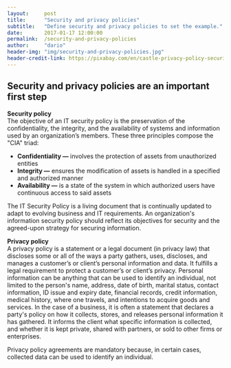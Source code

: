 ```yaml
---
layout:     post
title:      "Security and privacy policies"
subtitle:   "Define security and privacy policies to set the example."
date:       2017-01-17 12:00:00
permalink:  /security-and-privacy-policies
author:     "dario"
header-img: "img/security-and-privacy-policies.jpg"
header-credit-link: https://pixabay.com/en/castle-privacy-policy-security-538722/
---
```


## Security and privacy policies are an important first step

**Security policy**  
The objective of an IT security policy is the preservation of the confidentiality, the integrity, and the availability of systems and information used by an organization’s members. These three principles compose the "CIA" triad:

* **Confidentiality —** involves the protection of assets from unauthorized entities
* **Integrity —** ensures the modification of assets is handled in a specified and authorized manner
* **Availability —** is a state of the system in which authorized users have continuous access to said assets

The IT Security Policy is a living document that is continually updated to adapt to evolving business and IT requirements. An organization's information security policy should reflect its objectives for security and the agreed-upon strategy for securing information.

**Privacy policy**  
A privacy policy is a statement or a legal document (in privacy law) that discloses some or all of the ways a party gathers, uses, discloses, and manages a customer’s or client’s personal information and data. It fulfills a legal requirement to protect a customer’s or client’s privacy. Personal information can be anything that can be used to identify an individual, not limited to the person's name, address, date of birth, marital status, contact information, ID issue and expiry date, financial records, credit information, medical history, where one travels, and intentions to acquire goods and services. In the case of a business, it is often a statement that declares a party's policy on how it collects, stores, and releases personal information it has gathered. It informs the client what specific information is collected, and whether it is kept private, shared with partners, or sold to other firms or enterprises.  

Privacy policy agreements are mandatory because, in certain cases, collected data can be used to identify an individual.

